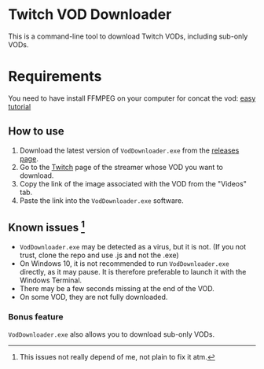 # Twitch VOD Downloader

This is a command-line tool to download Twitch VODs, including sub-only VODs.

# Requirements
You need to have install FFMPEG on your computer for concat the vod: [easy tutorial](https://www.wikihow.com/Install-FFmpeg-on-Windows)

## How to use
1. Download the latest version of `VodDownloader.exe` from the [releases page](https://github.com/Hrodvitnir-Fenrir/Twitch_Vod_Download/releases).
2. Go to the [Twitch](https://www.twitch.tv/) page of the streamer whose VOD you want to download.
3. Copy the link of the image associated with the VOD from the "Videos" tab.
4. Paste the link into the `VodDownloader.exe` software.

## Known issues [^1]

- `VodDownloader.exe` may be detected as a virus, but it is not. (If you not trust, clone the repo and use .js and not the .exe)
- On Windows 10, it is not recommended to run `VodDownloader.exe` directly, as it may pause. It is therefore preferable to launch it with the Windows Terminal.
- There may be a few seconds missing at the end of the VOD.
- On some VOD, they are not fully downloaded.

[^1]: This issues not really depend of me, not plain to fix it atm.

### Bonus feature

`VodDownloader.exe` also allows you to download sub-only VODs.